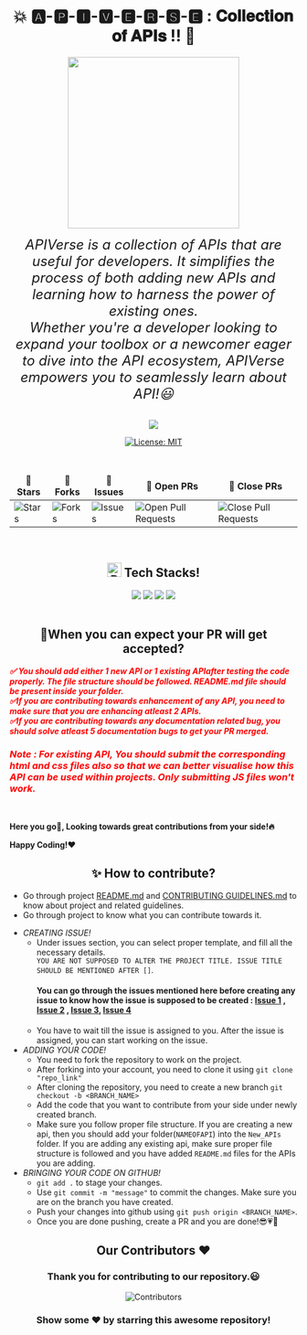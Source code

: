 <div align = "center">
 
# 💥  🅰️-🅿️-🅸-🆅-🅴-🆁-🆂-🅴 : 𝐂𝐨𝐥𝐥𝐞𝐜𝐭𝐢𝐨𝐧 𝐨𝐟 𝐀𝐏𝐈𝐬 !! 🤝
</div>

<div align = "center">
<img src="https://github.com/dishamodi0910/APIBoxTesting/assets/106090499/6972a91e-4dc5-40c9-b5bd-b0f82a6441ae" width="300" height="300">

<i><font size="5">APIVerse is a collection of APIs that are useful for developers. It simplifies the process of both adding new APIs and learning how to harness the power of existing ones. <br> Whether you're a developer looking to expand your toolbox or a newcomer eager to dive into the API ecosystem, APIVerse empowers you to seamlessly learn about API!😃</font></i>
</div>
<div align = "center">
 


<br>
<img src="https://img.shields.io/badge/Maintained%3F-yes-green.svg">

[![License: MIT](https://img.shields.io/badge/License-MIT-yellow.svg)](https://opensource.org/licenses/MIT)

<br>
<table align="center">
    <thead align="center">
        <tr border: 1px;>
            <td><b>🌟 Stars</b></td>
            <td><b>🍴 Forks</b></td>
            <td><b>🐛 Issues</b></td>
            <td><b>🔔 Open PRs</b></td>
            <td><b>🔕 Close PRs</b></td>
        </tr>
     </thead>
    <tbody>
         <tr>
            <td><img alt="Stars" src="https://img.shields.io/github/stars/dishamodi0910/APIBoxTesting?style=flat&logo=github"/></td>
             <td><img alt="Forks" src="https://img.shields.io/github/forks/dishamodi0910/APIBoxTesting?style=flat&logo=github"/></td>
            <td><img alt="Issues" src="https://img.shields.io/github/issues/dishamodi0910/APIBoxTesting?style=flat&logo=github"/></td>
            <td><img alt="Open Pull Requests" src="https://img.shields.io/github/issues-pr/dishamodi0910/APIBoxTesting?style=flat&logo=github"/></td>
           <td><img alt="Close Pull Requests" src="https://img.shields.io/github/issues-pr-closed/dishamodi0910/APIBoxTesting?style=flat&color=critical&logo=github"/></td>
        </tr>
    </tbody>
</table>
</div>
<br>
<div align = "center"> 
 <h2><img src="https://raw.githubusercontent.com/Tarikul-Islam-Anik/Animated-Fluent-Emojis/master/Emojis/Objects/Pushpin.png" alt="Pushpin" width="25" height="25" />&nbsp;Tech Stacks!</h2>

<img src= "https://img.shields.io/badge/Express.js-404D59?style=for-the-badge">
<img src="https://img.shields.io/badge/TypeScript-007ACC?style=for-the-badge&logo=typescript&logoColor=white">
<img src="https://img.shields.io/badge/Node.js-43853D?style=for-the-badge&logo=node.js&logoColor=white">
<img src="https://img.shields.io/badge/JavaScript-F7DF1E?style=for-the-badge&logo=JavaScript&logoColor=black">

</div>
<br>
<div align="left">
<h2 align="center">🚀When you can expect your PR will get accepted?</h2>
 
<div style="color : red">
<i><b>
 ✅ You should add either 1 new API or 1 existing APIafter testing the code properly. The file structure should be followed. README.md file should be present inside your folder. <br>
 ✅If you are contributing towards enhancement of any API, you need to make sure that you are enhancing atleast 2 APIs. <br>
 ✅If you are contributing towards any documentation related bug, you should solve atleast 5 documentation bugs to get your PR merged. <br>

### Note : For existing API, You should submit the corresponding html and css files also so that we can better visualise how this API can be used within projects. Only submitting JS files won't work.
</b></i>
 <br>
</div>

 
 <b>
 Here you go🚀, Looking towards great contributions from your side!🔥 <br>
 
Happy Coding!❤️
</b>
<div>

    
 </div>
 <h2 align = "center">✨ How to contribute?</h2>
 <div align = "left">
  
- Go through project [README.md]() and [CONTRIBUTING GUIDELINES.md]() to know about project and related guidelines.<br>
- Go through project to know what you can contribute towards it.<br>
* *CREATING ISSUE!*
   - Under issues section, you can select proper template, and fill all the necessary details. <br>
   `YOU ARE NOT SUPPOSED TO ALTER THE PROJECT TITLE. ISSUE TITLE SHOULD BE MENTIONED AFTER []`.
     #### You can go through the issues mentioned here before creating any issue to know how the issue is supposed to be created : [Issue 1](https://github.com/dishamodi0910/APIVerse/issues/1) , [Issue 2](https://github.com/dishamodi0910/APIVerse/issues/2) , [Issue 3](https://github.com/dishamodi0910/APIVerse/issues/3), [Issue 4](https://github.com/dishamodi0910/APIVerse/issues/4)
   - You have to wait till the issue is assigned to you. After the issue is assigned, you can start working on the issue.
* *ADDING YOUR CODE!*
   - You need to fork the repository to work on the project.
   - After forking into your account, you need to clone it using `git clone "repo_link"`
   - After cloning the repository, you need to create a new branch `git checkout -b <BRANCH_NAME>`
   - Add the code that you want to contribute from your side under newly created branch.
   - Make sure you follow proper file structure. If you are creating a new api, then you should add your folder(`NAMEOFAPI`) into the `New_APIs` folder. If you are adding any existing api, make sure proper file structure is followed and you have added `README.md` files for the APIs you are adding.
* *BRINGING YOUR CODE ON GITHUB!*
   - `git add .` to stage your changes.
   - Use `git commit -m "message"` to commit the changes. Make sure you are on the branch you have created.
   -  Push your changes into github using `git push origin <BRANCH_NAME>`.
   -  Once you are done pushing, create a PR and you are done!😎💗🎯
 </div>


<h2 align = "center">Our Contributors ❤️</h2>
<div align = "center">
 <h3>Thank you for contributing to our repository.😃</h3>
 
![Contributors](https://contrib.rocks/image?repo=dishamodi0910/APIBoxTesting)

###  Show some ❤️ by starring this awesome repository!
</div>
